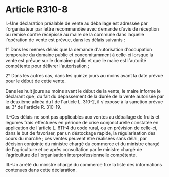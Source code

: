 # Article R310-8

I.-Une déclaration préalable de vente au déballage est adressée par l'organisateur par lettre recommandée avec demande d'avis de réception ou remise contre récépissé au maire de la commune dans laquelle l'opération de vente est prévue, dans les délais suivants :

1° Dans les mêmes délais que la demande d'autorisation d'occupation temporaire du domaine public et concomitamment à celle-ci lorsque la vente est prévue sur le domaine public et que le maire est l'autorité compétente pour délivrer l'autorisation ;

2° Dans les autres cas, dans les quinze jours au moins avant la date prévue pour le début de cette vente.

Dans les huit jours au moins avant le début de la vente, le maire informe le déclarant que, du fait du dépassement de la durée de la vente autorisée par le deuxième alinéa du I de l'article L. 310-2, il s'expose à la sanction prévue au 3° de l'article R. 310-19.

II.-Ces délais ne sont pas applicables aux ventes au déballage de fruits et légumes frais effectuées en période de crise conjoncturelle constatée en application de l'article L. 611-4 du code rural, ou en prévision de celle-ci, dans le but de favoriser, par un déstockage rapide, la régularisation des cours du marché ; ces ventes peuvent être réalisées sans délai, par décision conjointe du ministre chargé du commerce et du ministre chargé de l'agriculture et ce après consultation par le ministre chargé de l'agriculture de l'organisation interprofessionnelle compétente.

III.-Un arrêté du ministre chargé du commerce fixe la liste des informations contenues dans cette déclaration.
